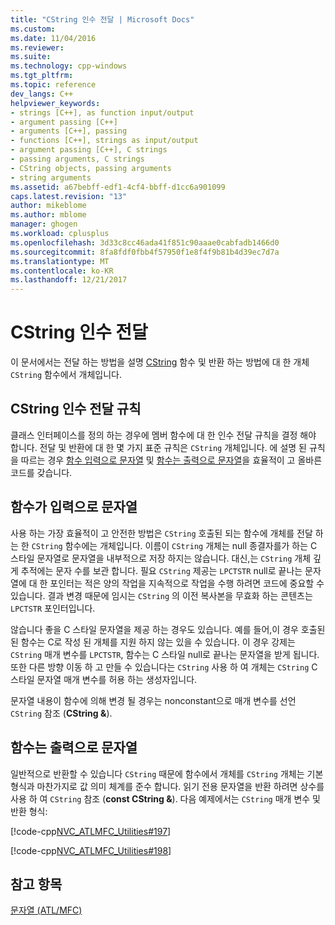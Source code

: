 ```yaml
---
title: "CString 인수 전달 | Microsoft Docs"
ms.custom: 
ms.date: 11/04/2016
ms.reviewer: 
ms.suite: 
ms.technology: cpp-windows
ms.tgt_pltfrm: 
ms.topic: reference
dev_langs: C++
helpviewer_keywords:
- strings [C++], as function input/output
- argument passing [C++]
- arguments [C++], passing
- functions [C++], strings as input/output
- argument passing [C++], C strings
- passing arguments, C strings
- CString objects, passing arguments
- string arguments
ms.assetid: a67bebff-edf1-4cf4-bbff-d1cc6a901099
caps.latest.revision: "13"
author: mikeblome
ms.author: mblome
manager: ghogen
ms.workload: cplusplus
ms.openlocfilehash: 3d33c8cc46ada41f851c90aaae0cabfadb1466d0
ms.sourcegitcommit: 8fa8fdf0fbb4f57950f1e8f4f9b81b4d39ec7d7a
ms.translationtype: MT
ms.contentlocale: ko-KR
ms.lasthandoff: 12/21/2017
---
```

# <a name="cstring-argument-passing"></a>CString 인수 전달
이 문서에서는 전달 하는 방법을 설명 [CString](../atl-mfc-shared/reference/cstringt-class.md) 함수 및 반환 하는 방법에 대 한 개체 `CString` 함수에서 개체입니다.  
  
##  <a name="_core_cstring_argument.2d.passing_conventions"></a>CString 인수 전달 규칙  
 클래스 인터페이스를 정의 하는 경우에 멤버 함수에 대 한 인수 전달 규칙을 결정 해야 합니다. 전달 및 반환에 대 한 몇 가지 표준 규칙은 `CString` 개체입니다. 에 설명 된 규칙을 따르는 경우 [함수 입력으로 문자열](#_core_strings_as_function_inputs) 및 [함수는 출력으로 문자열](#_core_strings_as_function_outputs)을 효율적이 고 올바른 코드를 갖습니다.  
  
##  <a name="_core_strings_as_function_inputs"></a>함수가 입력으로 문자열  
 사용 하는 가장 효율적이 고 안전한 방법은 `CString` 호출된 되는 함수에 개체를 전달 하는 한 `CString` 함수에는 개체입니다. 이름이 `CString` 개체는 null 종결자를가 하는 C 스타일 문자열로 문자열을 내부적으로 저장 하지는 않습니다. 대신,는 `CString` 개체 깊게 추적에는 문자 수를 보관 합니다. 필요 `CString` 제공는 `LPCTSTR` null로 끝나는 문자열에 대 한 포인터는 적은 양의 작업을 지속적으로 작업을 수행 하려면 코드에 중요할 수 있습니다. 결과 변경 때문에 임시는 `CString` 의 이전 복사본을 무효화 하는 콘텐츠는 `LPCTSTR` 포인터입니다.  
  
 않습니다 좋을 C 스타일 문자열을 제공 하는 경우도 있습니다. 예를 들어,이 경우 호출된 된 함수는 C로 작성 된 개체를 지원 하지 않는 있을 수 있습니다. 이 경우 강제는 `CString` 매개 변수를 `LPCTSTR`, 함수는 C 스타일 null로 끝나는 문자열을 받게 됩니다. 또한 다른 방향 이동 하 고 만들 수 있습니다는 `CString` 사용 하 여 개체는 `CString` C 스타일 문자열 매개 변수를 허용 하는 생성자입니다.  
  
 문자열 내용이 함수에 의해 변경 될 경우는 nonconstant으로 매개 변수를 선언 `CString` 참조 (**CString &**).  
  
##  <a name="_core_strings_as_function_outputs"></a>함수는 출력으로 문자열  
 일반적으로 반환할 수 있습니다 `CString` 때문에 함수에서 개체를 `CString` 개체는 기본 형식과 마찬가지로 값 의미 체계를 준수 합니다. 읽기 전용 문자열을 반환 하려면 상수를 사용 하 여 `CString` 참조 (**const CString &**). 다음 예제에서는 `CString` 매개 변수 및 반환 형식:  
  
 [!code-cpp[NVC_ATLMFC_Utilities#197](../atl-mfc-shared/codesnippet/cpp/cstring-argument-passing_1.cpp)]  
  
 [!code-cpp[NVC_ATLMFC_Utilities#198](../atl-mfc-shared/codesnippet/cpp/cstring-argument-passing_2.cpp)]  
  
## <a name="see-also"></a>참고 항목  
 [문자열 (ATL/MFC)](../atl-mfc-shared/strings-atl-mfc.md)

